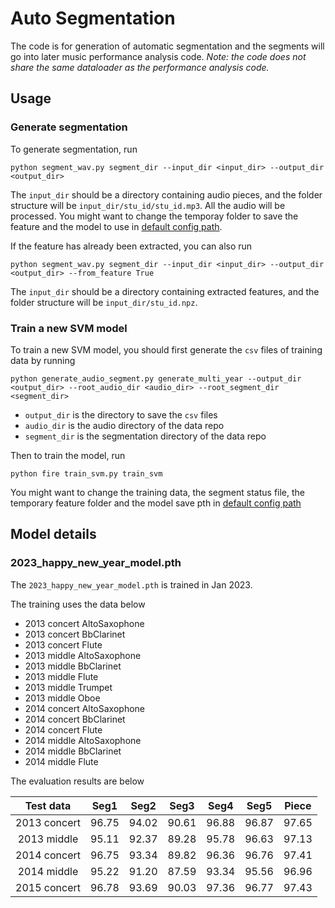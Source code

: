 # Auto Segmentation

The code is for generation of automatic segmentation and the segments will go into later music performance analysis code.
*Note: the code does not share the same dataloader as the performance analysis code.*

## Usage
### Generate segmentation
To generate segmentation, run

```
python segment_wav.py segment_dir --input_dir <input_dir> --output_dir <output_dir>
```

The `input_dir` should be a directory containing audio pieces, and the folder structure will be `input_dir/stu_id/stu_id.mp3`. All the audio will be processed. You might want to change the temporay folder to save the feature and the model to use in [default config path](scripts/utils/default_configs_path.py).

If the feature has already been extracted, you can also run

```
python segment_wav.py segment_dir --input_dir <input_dir> --output_dir <output_dir> --from_feature True
```

The `input_dir` should be a directory containing extracted features, and the folder structure will be `input_dir/stu_id.npz`.

### Train a new SVM model

To train a new SVM model, you should first generate the `csv` files of training data by running

```
python generate_audio_segment.py generate_multi_year --output_dir <output_dir> --root_audio_dir <audio_dir> --root_segment_dir <segment_dir>
```

- `output_dir` is the directory to save the `csv` files
- `audio_dir` is the audio directory of the data repo
- `segment_dir` is the segmentation directory of the data repo

Then to train the model, run

```
python fire train_svm.py train_svm
```

You might want to change the training data, the segment status file, the temporary feature folder and the model save pth in [default config path](scripts/utils/default_configs_path.py)

## Model details

### 2023_happy_new_year_model.pth
The `2023_happy_new_year_model.pth` is trained in Jan 2023.

The training uses the data below

- 2013 concert AltoSaxophone
- 2013 concert BbClarinet
- 2013 concert Flute
- 2013 middle AltoSaxophone
- 2013 middle BbClarinet
- 2013 middle Flute
- 2013 middle Trumpet
- 2013 middle Oboe
- 2014 concert AltoSaxophone
- 2014 concert BbClarinet
- 2014 concert Flute
- 2014 middle AltoSaxophone
- 2014 middle BbClarinet
- 2014 middle Flute

The evaluation results are below

| Test data    | Seg1  | Seg2  | Seg3  | Seg4  | Seg5  | Piece |
| :----------: | :---: | :---: | :---: | :---: | :---: | :---: |
| 2013 concert | 96.75 | 94.02 | 90.61 | 96.88 | 96.87 | 97.65 |
| 2013 middle  | 95.11 | 92.37 | 89.28 | 95.78 | 96.63 | 97.13 |
| 2014 concert | 96.75 | 93.34 | 89.82 | 96.36 | 96.76 | 97.41 |
| 2014 middle  | 95.22 | 91.20 | 87.59 | 93.34 | 95.56 | 96.96 |
| 2015 concert | 96.78 | 93.69 | 90.03 | 97.36 | 96.77 | 97.43 |
